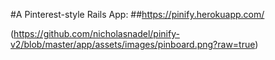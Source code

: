 #A Pinterest-style Rails App: 
##https://pinify.herokuapp.com/

(https://github.com/nicholasnadel/pinify-v2/blob/master/app/assets/images/pinboard.png?raw=true)
